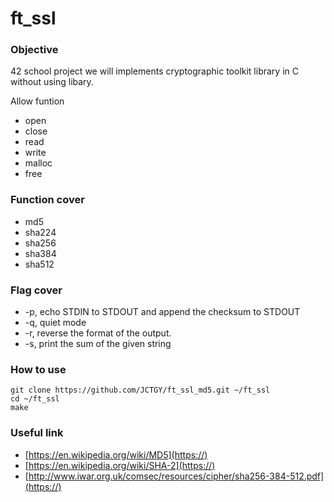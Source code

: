 # ft_ssl

### Objective
42 school project we will implements cryptographic toolkit library in C without using libary.

Allow funtion
* open
* close 
* read
* write
* malloc
* free

### Function cover
* md5
* sha224
* sha256
* sha384
* sha512

### Flag cover
* -p, echo STDIN to STDOUT and append the checksum to STDOUT
* -q, quiet mode
* -r, reverse the format of the output.
* -s, print the sum of the given string

### How to use
```
git clone https://github.com/JCTGY/ft_ssl_md5.git ~/ft_ssl
cd ~/ft_ssl
make
```
### Useful link
* [https://en.wikipedia.org/wiki/MD5](https://)
* [https://en.wikipedia.org/wiki/SHA-2](https://)
* [http://www.iwar.org.uk/comsec/resources/cipher/sha256-384-512.pdf](https://)
